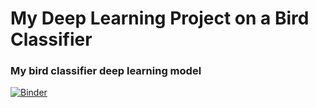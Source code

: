 # My Deep Learning Project on a Bird Classifier 
### My bird classifier deep learning model

[![Binder](https://mybinder.org/badge_logo.svg)](https://mybinder.org/v2/gh/omdgit/dl_projects/HEAD?urlpath=%2Fvoila%2Frender%2Fmy_bear_classifier.ipynb)

